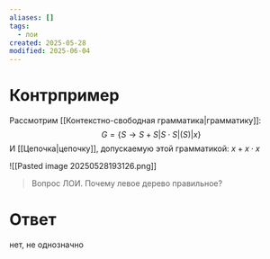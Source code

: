 ```yaml
---
aliases: []
tags:
  - лои
created: 2025-05-28
modified: 2025-06-04
---
```

# Контрпример
Рассмотрим [[Контекстно-свободная грамматика|грамматику]]:
$$
G = \{S\rightarrow S+S | S \cdot S | (S) | x\}
$$
И [[Цепочка|цепочку]], допускаемую этой грамматикой:
$x + x \cdot x$

![[Pasted image 20250528193126.png]]
> Вопрос ЛОИ. Почему левое дерево правильное?


# Ответ
нет, не однозначно